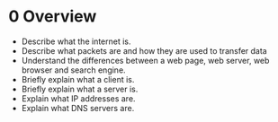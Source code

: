 0 Overview
===
- Describe what the internet is.
- Describe what packets are and how they are used to transfer data
- Understand the differences between a web page, web server, web browser and search engine.
- Briefly explain what a client is.
- Briefly explain what a server is.
- Explain what IP addresses are.
- Explain what DNS servers are.